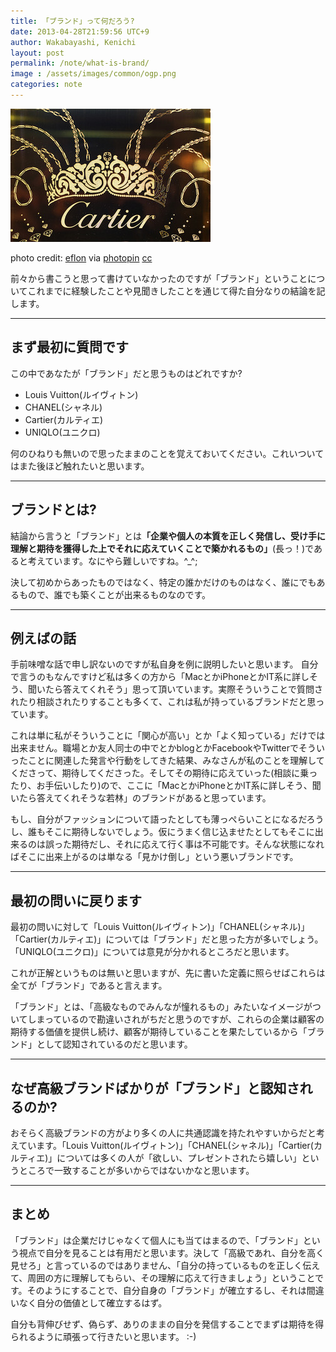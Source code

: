 ```yaml
---
title: 「ブランド」って何だろう?
date: 2013-04-28T21:59:56 UTC+9
author: Wakabayashi, Kenichi
layout: post
permalink: /note/what-is-brand/
image : /assets/images/common/ogp.png
categories: note
---
```

![Cartier](/assets/images/2013/04/small__6501030849.jpg)

photo credit: [eflon](http://www.flickr.com/photos/eflon/6501030849/) via [photopin](http://photopin.com) [cc](http://creativecommons.org/licenses/by/2.0/)

前々から書こうと思って書けていなかったのですが「ブランド」ということについてこれまでに経験したことや見聞きしたことを通じて得た自分なりの結論を記します。

- - -
## まず最初に質問です
この中であなたが「ブランド」だと思うものはどれですか?

- Louis Vuitton(ルイヴィトン)
- CHANEL(シャネル)
- Cartier(カルティエ)
- UNIQLO(ユニクロ)

何のひねりも無いので思ったままのことを覚えておいてください。これいついてはまた後ほど触れたいと思います。

- - -
## ブランドとは?
結論から言うと「ブランド」とは<strong>「企業や個人の本質を正しく発信し、受け手に理解と期待を獲得した上でそれに応えていくことで築かれるもの」</strong>(長っ！)であると考えています。なにやら難しいですね。^_^;

決して初めからあったものではなく、特定の誰かだけのものはなく、誰にでもあるもので、誰でも築くことが出来るものなのです。
- - -
## 例えばの話
手前味噌な話で申し訳ないのですが私自身を例に説明したいと思います。
自分で言うのもなんですけど私は多くの方から「MacとかiPhoneとかIT系に詳しそう、聞いたら答えてくれそう」思って頂いています。実際そういうことで質問されたり相談されたりすることも多くて、これは私が持っているブランドだと思っています。

これは単に私がそういうことに「関心が高い」とか「よく知っている」だけでは出来ません。職場とか友人同士の中でとかblogとかFacebookやTwitterでそういったことに関連した発言や行動をしてきた結果、みなさんが私のことを理解してくださって、期待してくださった。そしてその期待に応えていった(相談に乗ったり、お手伝いしたり)ので、ここに「MacとかiPhoneとかIT系に詳しそう、聞いたら答えてくれそうな若林」のブランドがあると思っています。

もし、自分がファッションについて語ったとしても薄っぺらいことになるだろうし、誰もそこに期待しないでしょう。仮にうまく信じ込ませたとしてもそこに出来るのは誤った期待だし、それに応えて行く事は不可能です。そんな状態になればそこに出来上がるのは単なる「見かけ倒し」という悪いブランドです。
- - -
## 最初の問いに戻ります
最初の問いに対して「Louis Vuitton(ルイヴィトン)」「CHANEL(シャネル)」「Cartier(カルティエ)」については「ブランド」だと思った方が多いでしょう。「UNIQLO(ユニクロ)」については意見が分かれるところだと思います。

これが正解というものは無いと思いますが、先に書いた定義に照らせばこれらは全てが「ブランド」であると言えます。

「ブランド」とは、「高級なものでみんなが憧れるもの」みたいなイメージがついてしまっているので勘違いされがちだと思うのですが、これらの企業は顧客の期待する価値を提供し続け、顧客が期待していることを果たしているから「ブランド」として認知されているのだと思います。
- - -
## なぜ高級ブランドばかりが「ブランド」と認知されるのか?
おそらく高級ブランドの方がより多くの人に共通認識を持たれやすいからだと考えています。「Louis Vuitton(ルイヴィトン)」「CHANEL(シャネル)」「Cartier(カルティエ)」については多くの人が「欲しい、プレゼントされたら嬉しい」というところで一致することが多いからではないかなと思います。
- - -
## まとめ
「ブランド」は企業だけじゃなくて個人にも当てはまるので、「ブランド」という視点で自分を見ることは有用だと思います。決して「高級であれ、自分を高く見せろ」と言っているのではありません、「自分の持っているものを正しく伝えて、周囲の方に理解してもらい、その理解に応えて行きましょう」ということです。そのようにすることで、自分自身の「ブランド」が確立するし、それは間違いなく自分の価値として確立するはず。

自分も背伸びせず、偽らず、ありのままの自分を発信することでまずは期待を得られるように頑張って行きたいと思います。 :-)